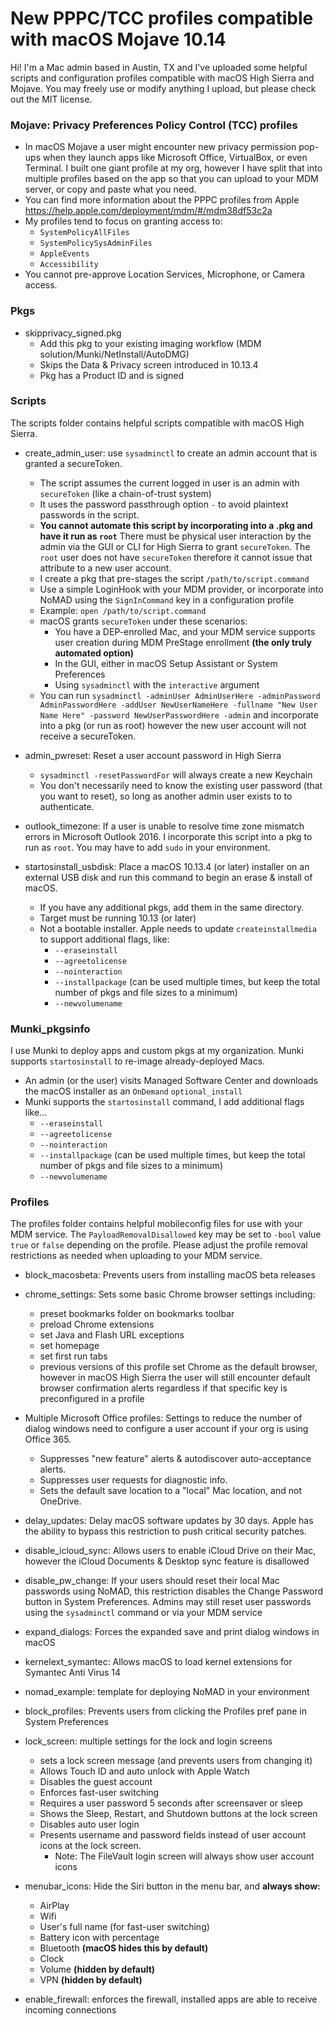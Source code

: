 # **New** PPPC/TCC profiles compatible with macOS Mojave 10.14
Hi! I'm a Mac admin based in Austin, TX and I've uploaded some helpful scripts and configuration profiles compatible with macOS High Sierra and Mojave. You may freely use or modify anything I upload, but please check out the MIT license.

### Mojave: Privacy Preferences Policy Control (TCC) profiles

* In macOS Mojave a user might encounter new privacy permission pop-ups when they launch apps like Microsoft Office, VirtualBox, or even Terminal. I built one giant profile at my org, however I have split that into multiple profiles based on the app so that you can upload to your MDM server, or copy and paste what you need.
* You can find more information about the PPPC profiles from Apple <https://help.apple.com/deployment/mdm/#/mdm38df53c2a> 
* My profiles tend to focus on granting access to:
  * `SystemPolicyAllFiles`
  * `SystemPolicySysAdminFiles`
  * `AppleEvents`
  * `Accessibility`
* You cannot pre-approve Location Services, Microphone, or Camera access.

### Pkgs

* skipprivacy_signed.pkg
  * Add this pkg to your existing imaging workflow (MDM solution/Munki/NetInstall/AutoDMG)
  * Skips the Data & Privacy screen introduced in 10.13.4
  * Pkg has a Product ID and is signed

### Scripts

The scripts folder contains helpful scripts compatible with macOS High Sierra.

* create_admin_user: use `sysadminctl` to create an admin account that is granted a secureToken. 
  * The script assumes the current logged in user is an admin with `secureToken` (like a chain-of-trust system)
  * It uses the password passthrough option `-` to avoid plaintext passwords in the script.
  * __You cannot automate this script by incorporating into a .pkg and have it run as `root`__ There must be physical user interaction by the admin via the GUI or CLI for High Sierra to grant `secureToken`. The `root` user does not have `secureToken` therefore it cannot issue that attribute to a new user account.
  * I create a pkg that pre-stages the script `/path/to/script.command`
  * Use a simple LoginHook with your MDM provider, or incorporate into NoMAD using the `SignInCommand` key in a configuration profile
  * Example: `open /path/to/script.command`
  * macOS grants `secureToken` under these scenarios:
    * You have a DEP-enrolled Mac, and your MDM service supports user creation during MDM PreStage enrollment __(the only truly automated option)__
    * In the GUI, either in macOS Setup Assistant or System Preferences
    * Using `sysadminctl` with the `interactive` argument
  * You can run `sysadminctl -adminUser AdminUserHere -adminPassword AdminPasswordHere -addUser NewUserNameHere -fullname "New User Name Here" -password NewUserPasswordHere -admin` and incorporate into a pkg (or run as root) however the new user account will not receive a secureToken.

* admin_pwreset: Reset a user account password in High Sierra
  * `sysadminctl -resetPasswordFor` will always create a new Keychain
  * You don't necessarily need to know the existing user password (that you want to reset), so long as another admin user exists to to authenticate.

* outlook_timezone: If a user is unable to resolve time zone mismatch errors in Microsoft Outlook 2016. I incorporate this script into a pkg to run as `root`. You may have to add `sudo` in your environment.

* startosinstall_usbdisk: Place a macOS 10.13.4 (or later) installer on an external USB disk and run this command to begin an erase & install of macOS. 
  * If you have any additional pkgs, add them in the same directory. 
  * Target must be running 10.13 (or later)
  * Not a bootable installer. Apple needs to update `createinstallmedia` to support additional flags, like:
    * `--eraseinstall`
    * `--agreetolicense`
    * `--nointeraction`
    * `--installpackage` (can be used multiple times, but keep the total number of pkgs and file sizes to a minimum)
    * `--newvolumename`

### Munki_pkgsinfo

I use Munki to deploy apps and custom pkgs at my organization. Munki supports `startosinstall` to re-image already-deployed Macs.

* An admin (or the user) visits Managed Software Center and downloads the macOS installer as an `OnDemand` `optional_install`
* Munki supports the `startosinstall` command, I add additional flags like...
  * `--eraseinstall`
  * `--agreetolicense`
  * `--nointeraction`
  * `--installpackage` (can be used multiple times, but keep the total number of pkgs and file sizes to a minimum)
  * `--newvolumename`

### Profiles

The profiles folder contains helpful mobileconfig files for use with your MDM service. The `PayloadRemovalDisallowed` key may be set to `-bool` value `true` or `false` depending on the profile. Please adjust the profile removal restrictions as needed when uploading to your MDM service.

* block_macosbeta: Prevents users from installing macOS beta releases

* chrome_settings: Sets some basic Chrome browser settings including:
  * preset bookmarks folder on bookmarks toolbar
  * preload Chrome extensions
  * set Java and Flash URL exceptions
  * set homepage
  * set first run tabs
  * previous versions of this profile set Chrome as the default browser, however in macOS High Sierra the user will still encounter default browser confirmation alerts regardless if that specific key is preconfigured in a profile
  
* Multiple Microsoft Office profiles: Settings to reduce the number of dialog windows need to configure a user account if your org is using Office 365. 
  * Suppresses "new feature" alerts & autodiscover auto-acceptance alerts. 
  * Suppresses user requests for diagnostic info. 
  * Sets the default save location to a "local" Mac location, and not OneDrive.  

* delay_updates: Delay macOS software updates by 30 days. Apple has the ability to bypass this restriction to push critical security patches.

* disable_icloud_sync: Allows users to enable iCloud Drive on their Mac, however the iCloud Documents & Desktop sync feature is disallowed

* disable_pw_change: If your users should reset their local Mac passwords using NoMAD, this restriction disables the Change Password button in System Preferences. Admins may still reset user passwords using the `sysadminctl` command or via your MDM service

* expand_dialogs: Forces the expanded save and print dialog windows in macOS

* kernelext_symantec: Allows macOS to load kernel extensions for Symantec Anti Virus 14

* nomad_example: template for deploying NoMAD in your environment

* block_profiles: Prevents users from clicking the Profiles pref pane in System Preferences

* lock_screen: multiple settings for the lock and login screens
  * sets a lock screen message (and prevents users from changing it)
  * Allows Touch ID and auto unlock with Apple Watch
  * Disables the guest account
  * Enforces fast-user switching
  * Requires a user password 5 seconds after screensaver or sleep
  * Shows the Sleep, Restart, and Shutdown buttons at the lock screen
  * Disables auto user login
  * Presents username and password fields instead of user account icons at the lock screen. 
    * Note: The FileVault login screen will always show user account icons
 
 * menubar_icons: Hide the Siri button in the menu bar, and __always show:__
   * AirPlay
   * Wifi
   * User's full name (for fast-user switching)
   * Battery icon with percentage
   * Bluetooth __(macOS hides this by default)__
   * Clock
   * Volume __(hidden by default)__
   * VPN __(hidden by default)__

* enable_firewall: enforces the firewall, installed apps are able to receive incoming connections
